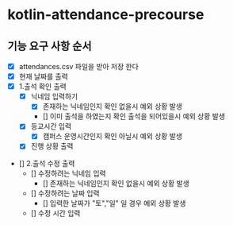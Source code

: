 # kotlin-attendance-precourse

## 기능 요구 사항 순서
- [x] attendances.csv 파일을 받아 저장 한다
- [x] 현재 날짜를 출력
- [x] 1.출석 확인 출력
  - [x] 닉네임 입력하기
    - [x] 존재하는 닉네임인지 확인 없을시 예외 상황 발생
    - [] 이미 출석을 하였는지 확인 출석을 되어있을시 예외 상황 발생 
  - [x] 등교시간 입력
    -[x] 캠퍼스 운영시간인지 확인 아닐시 예외 상황 발생 
  - [x] 진행 상황 출력
- [] 2.출석 수정 출력
  - [] 수정하려는 닉네임 입력
    - [] 존재하는 닉네임인지 확인 없을시 예외 상황 발생
  - [] 수정하려는 날짜 입력
    - [] 입력한 날짜가 "토","일" 일 경우 예외 상황 발생
  - [] 수정 시간 입력
